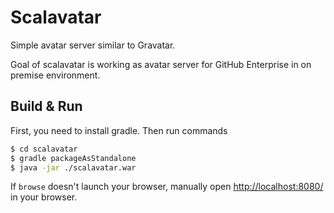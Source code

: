 # Scalavatar

Simple avatar server similar to Gravatar. 

Goal of scalavatar is working as avatar server for GitHub Enterprise in on premise environment.

## Build & Run

First, you need to install gradle.
Then run commands

```sh
$ cd scalavatar
$ gradle packageAsStandalone
$ java -jar ./scalavatar.war
```

If `browse` doesn't launch your browser, manually open [http://localhost:8080/](http://localhost:8080/) in your browser.
